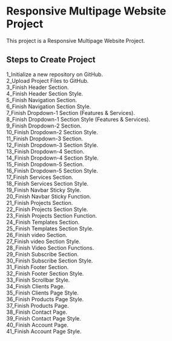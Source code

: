# Responsive Multipage Website Project

This project is a Responsive Multipage Website Project.

## Steps to Create Project

1_Initialize a new repository on GitHub.  
2_Upload Project Files to GitHub.  
3_Finish Header Section.  
4_Finish Header Section Style.  
5_Finish Navigation Section.  
6_Finish Navigation Section Style.  
7_Finish Dropdown-1 Section (Features & Services).  
8_Finish Dropdown-1 Section Style (Features & Services).  
9_Finish Dropdown-2 Section.  
10_Finish Dropdown-2 Section Style.  
11_Finish Dropdown-3 Section.  
12_Finish Dropdown-3 Section Style.  
13_Finish Dropdown-4 Section.  
14_Finish Dropdown-4 Section Style.  
15_Finish Dropdown-5 Section.  
16_Finish Dropdown-5 Section Style.  
17_Finish Services Section.  
18_Finish Services Section Style.  
19_Finish Navbar Sticky Style.  
20_Finish Navbar Sticky Function.  
21_Finish Projects Section.  
22_Finish Projects Section Style.  
23_Finish Projects Section Function.  
24_Finish Templates Section.  
25_Finish Templates Section Style.  
26_Finish video Section.  
27_Finish video Section Style.  
28_Finish Video Section Functions.  
29_Finish Subscribe Section.  
30_Finish Subscribe Section Style.  
31_Finish Footer Section.  
32_Finish Footer Section Style.  
33_Finish Scrollbar Style.  
34_Finish Clients Page.  
35_Finish Clients Page Style.  
36_Finish Products Page Style.  
37_Finish Products Page.  
38_Finish Contact Page.  
39_Finish Contact Page Style.  
40_Finish Account Page.  
41_Finish Account Page Style.  

